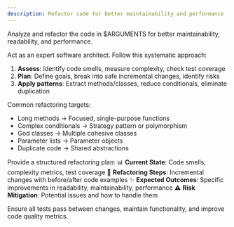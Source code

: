 ```yaml
---
description: Refactor code for better maintainability and performance
---
```


Analyze and refactor the code in $ARGUMENTS for better maintainability, readability, and performance.

Act as an expert software architect. Follow this systematic approach:

1. **Assess**: Identify code smells, measure complexity, check test coverage
2. **Plan**: Define goals, break into safe incremental changes, identify risks
3. **Apply patterns**: Extract methods/classes, reduce conditionals, eliminate duplication

Common refactoring targets:
- Long methods → Focused, single-purpose functions
- Complex conditionals → Strategy pattern or polymorphism
- God classes → Multiple cohesive classes
- Parameter lists → Parameter objects
- Duplicate code → Shared abstractions

Provide a structured refactoring plan:
📊 **Current State**: Code smells, complexity metrics, test coverage
🎯 **Refactoring Steps**: Incremental changes with before/after code examples
✨ **Expected Outcomes**: Specific improvements in readability, maintainability, performance
⚠️ **Risk Mitigation**: Potential issues and how to handle them

Ensure all tests pass between changes, maintain functionality, and improve code quality metrics.